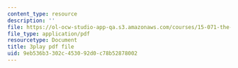 ```yaml
---
content_type: resource
description: ''
file: https://ol-ocw-studio-app-qa.s3.amazonaws.com/courses/15-071-the-analytics-edge-spring-2017/9eb536b3302c453092d0c78b52878002_-G_d3A0x_0Y.pdf
file_type: application/pdf
resourcetype: Document
title: 3play pdf file
uid: 9eb536b3-302c-4530-92d0-c78b52878002
---
```

